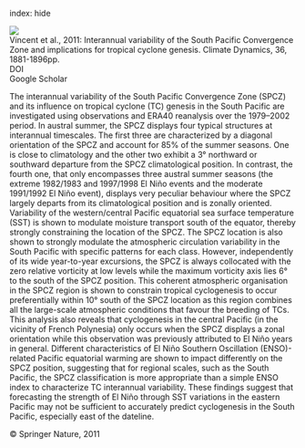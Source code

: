 index: hide

<div class="Citation">
    <div class="Citation-thumb CitationThumb-linked"  data-href="https://doi.org/10.1007/s00382-009-0716-3">
      <img src="https://static.claimspace.cloud/climate-study-static/refs/thumbs/14/Vincent_et_al_2011-thumb.png" />
    </div>

  <div class="Citation-body">
    <div class="Citation-text">Vincent et al., 2011: Interannual variability of the South Pacific Convergence Zone and implications for tropical cyclone genesis. <span class="Article-journal">Climate Dynamics, </span><span class="Article-volume">36, </span>1881-1896pp.</div>
    <div class="Citation-links">
      <div class="CitationLink" data-href="https://doi.org/10.1007/s00382-009-0716-3">
        <div class="CitationLink-icon CitationLink-Doi"></div>
        <div class="CitationLink-text">DOI</div>
      </div>
      <div class="CitationLink" data-href="https://scholar.google.com/scholar?q=10.1007/s00382-009-0716-3">
        <div class="CitationLink-icon CitationLink-Scholar"></div>
        <div class="CitationLink-text">Google Scholar</div>
      </div>
    </div>
  </div>
</div>

The interannual variability of the South Pacific Convergence Zone (SPCZ) and its influence on tropical cyclone (TC) genesis in the South Pacific are investigated using observations and ERA40 reanalysis over the 1979–2002 period. In austral summer, the SPCZ displays four typical structures at interannual timescales. The first three are characterized by a diagonal orientation of the SPCZ and account for 85% of the summer seasons. One is close to climatology and the other two exhibit a 3° northward or southward departure from the SPCZ climatological position. In contrast, the fourth one, that only encompasses three austral summer seasons (the extreme 1982/1983 and 1997/1998 El Niño events and the moderate 1991/1992 El Niño event), displays very peculiar behaviour where the SPCZ largely departs from its climatological position and is zonally oriented. Variability of the western/central Pacific equatorial sea surface temperature (SST) is shown to modulate moisture transport south of the equator, thereby strongly constraining the location of the SPCZ. The SPCZ location is also shown to strongly modulate the atmospheric circulation variability in the South Pacific with specific patterns for each class. However, independently of its wide year-to-year excursions, the SPCZ is always collocated with the zero relative vorticity at low levels while the maximum vorticity axis lies 6° to the south of the SPCZ position. This coherent atmospheric organisation in the SPCZ region is shown to constrain tropical cyclogenesis to occur preferentially within 10° south of the SPCZ location as this region combines all the large-scale atmospheric conditions that favour the breeding of TCs. This analysis also reveals that cyclogenesis in the central Pacific (in the vicinity of French Polynesia) only occurs when the SPCZ displays a zonal orientation while this observation was previously attributed to El Niño years in general. Different characteristics of El Niño Southern Oscillation (ENSO)-related Pacific equatorial warming are shown to impact differently on the SPCZ position, suggesting that for regional scales, such as the South Pacific, the SPCZ classification is more appropriate than a simple ENSO index to characterize TC interannual variability. These findings suggest that forecasting the strength of El Niño through SST variations in the eastern Pacific may not be sufficient to accurately predict cyclogenesis in the South Pacific, especially east of the dateline.

<div class="Citation-copy">
&copy; Springer Nature, 2011
</div>